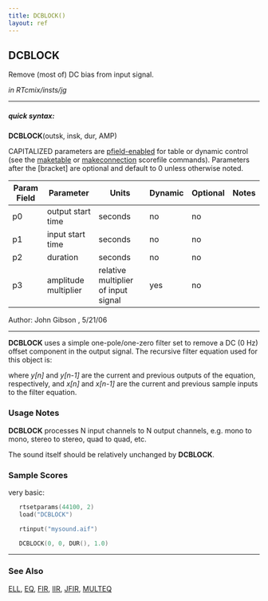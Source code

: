 ```yaml
---
title: DCBLOCK()
layout: ref
---
```


## DCBLOCK

Remove (most of) DC bias from input signal.

*in RTcmix/insts/jg*  
  

-----

##### quick syntax:

**DCBLOCK**(outsk, insk, dur, AMP)

CAPITALIZED parameters are [pfield-enabled](pfield-enabled.html) for
table or dynamic control (see the
[maketable](../scorefile/maketable.html) or
[makeconnection](../scorefile/makeconnection.html) scorefile
commands). Parameters after the \[bracket\] are optional and default to
0 unless otherwise noted.


Param Field	| Parameter | Units | Dynamic | Optional | Notes
----------- | --------- | ----- | -------- | --------- | ---------
p0 | output start time | seconds | no | no | 
p1 | input start time | seconds | no | no | 
p2 | duration | seconds | no | no | 
p3 | amplitude multiplier | relative multiplier of input signal | yes | no | 

   Author:  John Gibson , 5/21/06

  

-----

  
**DCBLOCK** uses a simple one-pole/one-zero filter set to remove a DC (0
Hz) offset component in the output signal. The recursive filter equation
used for this object is:

where *y\[n\]* and *y\[n-1\]* are the current and previous outputs of
the equation, respectively, and *x\[n\]* and *x\[n-1\]* are the current
and previous sample inputs to the filter equation.

### Usage Notes

**DCBLOCK** processes N input channels to N output channels, e.g. mono
to mono, stereo to stereo, quad to quad, etc.

The sound itself should be relatively unchanged by **DCBLOCK**.

### Sample Scores

very basic:

```cpp
   rtsetparams(44100, 2)
   load("DCBLOCK")

   rtinput("mysound.aif")

   DCBLOCK(0, 0, DUR(), 1.0)
```

  

-----

### See Also

[ELL](ELL.html), [EQ](EQ.html), [FIR](FIR.html), [IIR](IIR.html),
[JFIR](JFIR.html), [MULTEQ](MULTEQ.html)
